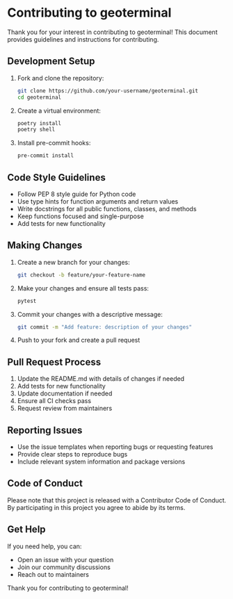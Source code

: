 # Contributing to geoterminal

Thank you for your interest in contributing to geoterminal! This document provides guidelines and instructions for contributing.

## Development Setup

1. Fork and clone the repository:
   ```bash
   git clone https://github.com/your-username/geoterminal.git
   cd geoterminal
   ```

2. Create a virtual environment:
   ```bash
   poetry install
   poetry shell
   ```

3. Install pre-commit hooks:
   ```bash
   pre-commit install
   ```

## Code Style Guidelines

- Follow PEP 8 style guide for Python code
- Use type hints for function arguments and return values
- Write docstrings for all public functions, classes, and methods
- Keep functions focused and single-purpose
- Add tests for new functionality

## Making Changes

1. Create a new branch for your changes:
   ```bash
   git checkout -b feature/your-feature-name
   ```

2. Make your changes and ensure all tests pass:
   ```bash
   pytest
   ```

3. Commit your changes with a descriptive message:
   ```bash
   git commit -m "Add feature: description of your changes"
   ```

4. Push to your fork and create a pull request

## Pull Request Process

1. Update the README.md with details of changes if needed
2. Add tests for new functionality
3. Update documentation if needed
4. Ensure all CI checks pass
5. Request review from maintainers

## Reporting Issues

- Use the issue templates when reporting bugs or requesting features
- Provide clear steps to reproduce bugs
- Include relevant system information and package versions

## Code of Conduct

Please note that this project is released with a Contributor Code of Conduct. By participating in this project you agree to abide by its terms.

## Get Help

If you need help, you can:
- Open an issue with your question
- Join our community discussions
- Reach out to maintainers

Thank you for contributing to geoterminal!
